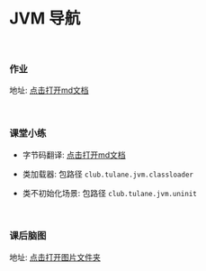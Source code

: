 # JVM 导航

<br>

### 作业
地址: [点击打开md文档]()

<br>

### 课堂小练 
- 字节码翻译: [点击打开md文档]()

- 类加载器: 包路径 `club.tulane.jvm.classloader`

- 类不初始化场景: 包路径 `club.tulane.jvm.uninit`

<br>

### 课后脑图
地址: [点击打开图片文件夹]()

